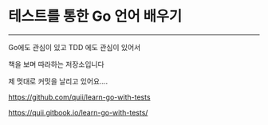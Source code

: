 # 테스트를 통한 Go 언어 배우기

-----

Go에도 관심이 있고 TDD 에도 관심이 있어서

책을 보며 따라하는 저장소입니다

제 멋대로 커밋을 날리고 있어요....

https://github.com/quii/learn-go-with-tests


https://quii.gitbook.io/learn-go-with-tests/